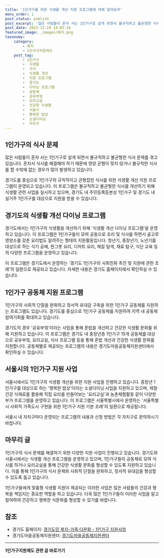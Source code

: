 ```yaml
---
title: '1인가구를 위한 식생활 개선 지원 프로그램에 대해 알아보자'
menu_order: 1
post_status: publish
post_excerpt: '많은 사람들이 혼자 사는 1인가구로 살게 되면서 불규칙하고 불균형한 식사 문제를 겪고 있습니다. 혼자서 식사를 해결해야 하기 때문에 영양 균형이 맞지 않거나 불규칙한 식사를 할 수밖에 없는 경우가 많이 발생하고 있습니다.'
post_date: 2023-12-19 14:03:16
featured_image: _images/복지.png
taxonomy:
    category:
        - 복지
        - 1인가구지원제도
    post_tag:
        - 1인가구
        -  식생활
        -  식사
        -  식생활 개선
        -  지원 프로그램
        -  경기도
        -  다이닝 프로그램
        -  공동체
        -  공유부엌
        -  요리교실
        -  건강한 식생활
        -  서울시
        -  행복한 밥상
        -  소셜다이닝
        -  자치구
---
```



## 1인가구의 식사 문제

많은 사람들이 혼자 사는 1인가구로 살게 되면서 불규칙하고 불균형한 식사 문제를 겪고 있습니다. 혼자서 식사를 해결해야 하기 때문에 영양 균형이 맞지 않거나 불규칙한 식사를 할 수밖에 없는 경우가 많이 발생하고 있습니다.

경기도를 중심으로 1인가구의 규칙적이고 균형잡힌 식사를 위한 식생활 개선 지원 프로그램이 운영되고 있습니다. 이 프로그램은 불규칙하고 불균형한 식사를 개선하기 위해 식생활 관련 사업을 실시하고 있으며, 경기도 내 주민등록등본상 1인가구 및 경기도 내 실거주 1인가구를 대상으로 지원을 받을 수 있습니다.

## 경기도의 식생활 개선 다이닝 프로그램

경기도에서는 1인가구의 식생활을 개선하기 위해 '식생활 개선 다이닝 프로그램'을 운영하고 있습니다. 이 프로그램은 1인가구들이 모여 공동으로 조리 및 식사를 하면서 골고루 영양소를 갖춘 요리법도 알려주는 형태의 지원활동입니다. 청년기, 중장년기, 노년기를 대상으로 하는 식기 공예, 한그릇 요리, 디저트 요리, 체질 탐색, 재료 탐구, 식단 교육 등의 다양한 프로그램을 운영하고 있습니다.

이 프로그램은 경기도에서 운영하는 '경기도 1인가구의 사회친화 촉진 및 지원에 관한 조례'의 일환으로 제공되고 있습니다. 자세한 내용은 경기도 홈페이지에서 확인하실 수 있습니다.

## 1인가구 공동체 지원 프로그램

1인가구의 사회적 단절을 완화하고 정서적 유대감 구축을 위한 1인가구 공동체를 지원하는 프로그램도 있습니다. 경기도를 중심으로 1인가구 공동체를 지원하여 지역 내 공동체 참여기회를 확대하고 있습니다.

경기도의 경우 '공유부엌'이라는 사업을 통해 혼밥을 개선하고 건강한 식생활 문화를 위해 지원하고 있습니다. 이 프로그램은 경기도 내 중장년층 1인가구 15개 공동체를 대상으로 공유부엌, 요리교실, 식사 프로그램 등을 통해 혼밥 개선과 건강한 식생활 문화를 지원합니다. 공동체별로 제공되는 프로그램의 내용은 경기도마을공동체지원센터에서 확인하실 수 있습니다.

## 서울시의 1인가구 지원 사업

서울시에서도 1인가구의 식생활 개선을 위한 지원 사업을 진행하고 있습니다. 중장년 1인가구를 대상으로 하는 '행복한 밥상'이라는 소셜다이닝 사업을 지원하고 있으며, 제철‧건강 식재료를 활용해 직접 요리를 만들어보는 '요리교실'과 농촌체험활동 같이 다양한 부가 프로그램을 운영하고 있습니다. 이 프로그램은 서울특별시에서 운영하는 '서울특별시 사회적 가족도시 구현을 위한 1인가구 지원 기본 조례'의 일환으로 제공됩니다.

서울시 내 자치구마다 운영되는 프로그램의 내용과 신청 방법은 각 자치구로 문의하시기 바랍니다.

## 마무리 글

1인가구의 식사 문제를 해결하기 위한 다양한 지원 사업이 진행되고 있습니다. 경기도와 서울시에서는 식생활 개선 프로그램을 운영하고 있으며, 1인가구들이 공동체로 모여 식사를 하거나 요리교실을 통해 건강한 식생활 문화를 형성할 수 있도록 지원하고 있습니다. 이를 통해 1인가구의 식사 문제와 사회적 단절을 완화하고, 정서적 유대감을 형성할 수 있도록 돕고 있습니다.

1인가구들에게 맞춤형 식생활 지원이 제공되는 이러한 사업은 많은 사람들의 건강과 행복을 책임지는 중요한 역할을 하고 있습니다. 더욱 많은 1인가구들이 이러한 사업을 알고 참여하여 건강하고 행복한 식문화를 형성할 수 있기를 바랍니다.

## 참조

- 경기도 홈페이지: [경기도민 복지-가족·다문화 - 1인가구 지원사업](www.gg.go.kr)
- 경기도마을공동체지원센터: [경기도마을공동체지원센터](https://ggmaeul.or.kr)
<!-- wp:separator -->
<hr class="wp-block-separator has-alpha-channel-opacity"/>
<!-- /wp:separator -->

<!-- wp:group {"backgroundColor":"base","layout":{"type":"constrained"}} -->
<div class="wp-block-group has-base-background-color has-background"><!-- wp:paragraph {"align":"center","fontSize":"medium"} -->
<p class="has-text-align-center has-large-font-size"><strong>1인가구지원제도 관련 글 바로가기</strong></p>
<!-- /wp:paragraph -->


<!-- wp:latest-posts
{"categories":[{"id":14321,"count":19,"description":"","link":"https://uknowlaw.com/category/1%ec%9d%b8%ea%b0%80%ea%b5%ac%ec%a7%80%ec%9b%90%ec%a0%9c%eb%8f%84/","name":"1인가구지원제도","slug":"1인가구지원제도","taxonomy":"category","parent":0,"meta":[],"_links":{"self":[{"href":"https://uknowlaw.com/wp-json/wp/v2/categories/14321"}],"collection":[{"href":"https://uknowlaw.com/wp-json/wp/v2/categories"}],"about":[{"href":"https://uknowlaw.com/wp-json/wp/v2/taxonomies/category"}],"wp:post_type":[{"href":"https://uknowlaw.com/wp-json/wp/v2/posts?categories=14321"}],"curies":[{"name":"wp","href":"https://api.w.org/{rel}","templated":true}]}}],"postsToShow":100,"excerptLength":28,"postLayout":"grid","columns":2,"featuredImageAlign":"left","featuredImageSizeSlug":"large","fontSize":"small"} /--></div>
<!-- /wp:group -->